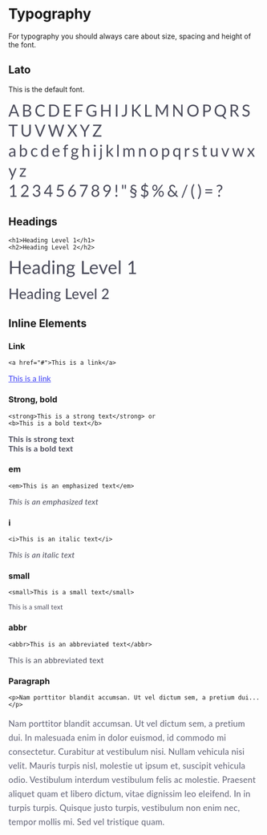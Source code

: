 # Typography

For typography you should always care about size, spacing and height of the font.

<style>
  @import url('https://fonts.googleapis.com/css?family=Dosis:300,400,500,600,700|Source+Code+Pro:400,500|Source+Sans+Pro:400,600');

  html {
    -webkit-font-smoothing: antialiased;
    -moz-osx-font-smoothing: grayscale;
  }

  .font {
    font-weight: 400;
    color: #4B4C5B;
  }

  .font--lato {
    font-family: 'Lato', Helvetica, Verdana, sans-serif;
  }

  .font--lato-example {
    font-size: 32px;
    letter-spacing: 4.92px;
    line-height: 40px;
  }
</style>

## Lato

This is the default font.

<div class="font font--lato font--lato-example">
  ABCDEFGHIJKLMNOPQRSTUVWXYZ<br>
  abcdefghijklmnopqrstuvwxyz<br>
  123456789!"§$%&/()=?
</div>

## Headings

<style>
  .h1 {
    font-family: 'Lato', Helvetica, Verdana, sans-serif;
    font-weight: 400;
    font-size: 36px;
    color: #4B4C5B;
    letter-spacing: 0.35px;
    line-height: 36px;
  }

  .h2 {
    font-family: 'Lato', Helvetica, Verdana, sans-serif;
    font-weight: 500;
    font-size: 28px;
    color: #4B4C5B;
    letter-spacing: 0.35px;
    line-height: 36px;
  }
</style>

```
<h1>Heading Level 1</h1>
<h2>Heading Level 2</h2>
```

<div class="h1">Heading Level 1</div>
<br>
<div class="h2">Heading Level 2</div>

## Inline Elements

### Link

<style>
  .link {
    font-family: 'Lato', Helvetica, Verdana, sans-serif;
    font-weight: 400;
    font-size: 16px;
    color: #3D40F5;
    letter-spacing: 0;
  }
</style>

```
<a href="#">This is a link</a>
```

<a class="link" href="#">This is a link</a>

### Strong, bold

<style>
  .strong,
  .bold {
    font-family: 'Lato', Helvetica, Verdana, sans-serif;
    font-weight: 700;
    text-align: left;
    color: #4B4C5B;
    font-size: 16px;
    letter-spacing: 0.25px;
  }
</style>

```
<strong>This is a strong text</strong> or
<b>This is a bold text</b>
```

<strong class="strong">This is strong text</strong><br>
<b class="bold">This is a bold text</b>

### em

<style>
  .em {
    font-family: 'Lato', Helvetica, Verdana, sans-serif;
    font-weight: 400;
    font-size: 16px;
    color: #4B4C5B;
    letter-spacing: 0.25px;
  }
</style>

```
<em>This is an emphasized text</em>
```

<em class="em">This is an emphasized text</em>

### i

<style>
  .i {
    font-family: 'Lato', Helvetica, Verdana, sans-serif;
    font-weight: 400;
    font-size: 16px;
    color: #4B4C5B;
    letter-spacing: 0.25px;
  }
</style>

```
<i>This is an italic text</i>
```

<i class="i">This is an italic text</i>

### small

<style>
  .small {
    font-family: 'Lato', Helvetica, Verdana, sans-serif;
    font-weight: 400;
    font-size: 13px;
    color: #4B4C5B;
    letter-spacing: 0.25px;
  }
</style>

```
<small>This is a small text</small>
```

<small class="small">This is a small text</small>

### abbr

<style>
  .abbr {
    font-family: 'Lato', Helvetica, Verdana, sans-serif;
    font-weight: 400;
    font-size: 16px;
    color: #4B4C5B;
    letter-spacing: 0.25px;
  }
</style>

```
<abbr>This is an abbreviated text</abbr>
```

<abbr class="abbr">This is an abbreviated text</abbr>

### Paragraph

<style>
  .paragraph {
    font-family: 'Lato', Helvetica, Verdana, sans-serif;
    font-weight: 400;
    font-size: 17px;
    color: #636477;
    letter-spacing: 0.25px;
    line-height: 28px;
  }
</style>

```
<p>Nam porttitor blandit accumsan. Ut vel dictum sem, a pretium dui...</p>
```

<p class="paragraph">Nam porttitor blandit accumsan. Ut vel dictum sem, a pretium dui. In malesuada enim in dolor euismod, id commodo mi consectetur. Curabitur at vestibulum nisi. Nullam vehicula nisi velit. Mauris turpis nisl, molestie ut ipsum et, suscipit vehicula odio. Vestibulum interdum vestibulum felis ac molestie. Praesent aliquet quam et libero dictum, vitae dignissim leo eleifend. In in turpis turpis. Quisque justo turpis, vestibulum non enim nec, tempor mollis mi. Sed vel tristique quam.</p>
